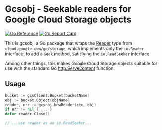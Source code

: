 # Gcsobj - Seekable readers for Google Cloud Storage objects

[![Go Reference](https://pkg.go.dev/badge/github.com/bobg/gcsobj.svg)](https://pkg.go.dev/github.com/bobg/gcsobj)
[![Go Report Card](https://goreportcard.com/badge/github.com/bobg/gcsobj)](https://goreportcard.com/report/github.com/bobg/gcsobj)

This is gcsobj,
a Go package that wraps the [Reader](https://pkg.go.dev/cloud.google.com/go/storage#Reader) type from `cloud.google.com/go/storage`,
which implements only the `io.Reader` interface,
to add a `Seek` method,
satisfying the `io.ReadSeeker` interface.

Among other things,
this makes Google Cloud Storage objects suitable for use
with the standard Go [http.ServeContent](https://pkg.go.dev/net/http#ServeContent) function.

## Usage

```go
bucket := gcsClient.Bucket(bucketName)
obj := bucket.Object(objName)
reader, err := gcsobj.NewReader(ctx, obj)
if err != nil { ... }
defer reader.Close()

// ...use reader as an io.ReadSeeker...
```
